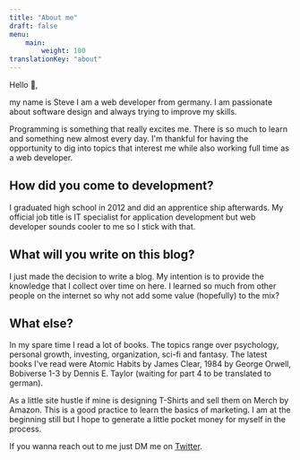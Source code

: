 ```yaml
---
title: "About me"
draft: false
menu: 
    main:
        weight: 100
translationKey: "about"
---
```


Hello 👋,

my name is Steve I am a web developer from germany. I am passionate about software design and always trying to improve my skills.  

Programming is something that really excites me. There is so much to learn and something new almost every day. I'm thankful for having the opportunity to dig into topics that interest me while also working full time as a web developer.

## How did you come to development?

I graduated high school in 2012 and did an apprentice ship afterwards. My official job title is IT specialist for application development but web developer sounds cooler to me so I stick with that.

## What will you write on this blog?

I just made the decision to write a blog. My intention is to provide the knowledge that I collect over time on here. I learned so much from other people on the internet so why not add some value (hopefully) to the mix?
## What else?

In my spare time I read a lot of books. The topics range over psychology, personal growth, investing, organization, sci-fi and fantasy. The latest books I've read were Atomic Habits by James Clear, 1984 by George Orwell, Bobiverse 1-3 by Dennis E. Taylor (waiting for part 4 to be translated to german).

As a little site hustle if mine is designing T-Shirts and sell them on Merch by Amazon. This is a good practice to learn the basics of marketing. I am at the beginning still but I hope to generate a little pocket money for myself in the process.

If you wanna reach out to me just DM me on [Twitter](https://twitter.com/stvbyr). 
